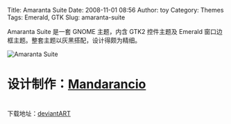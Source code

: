 Title: Amaranta Suite
Date: 2008-11-01 08:56
Author: toy
Category: Themes
Tags: Emerald, GTK
Slug: amaranta-suite

Amaranta Suite 是一套 GNOME 主题，内含 GTK2 控件主题及 Emerald
窗口边框主题。整套主题以灰黑搭配，设计得颇为精细。

![Amaranta Suite](http://i.linuxtoy.org/i/2008/10/amaranta.png%20%20)

# 设计制作：[Mandarancio](http://mandarancio.deviantart.com/)  
#
下载地址：[deviantART](http://mandarancio.deviantart.com/art/Amaranta-Suite-102249836)
